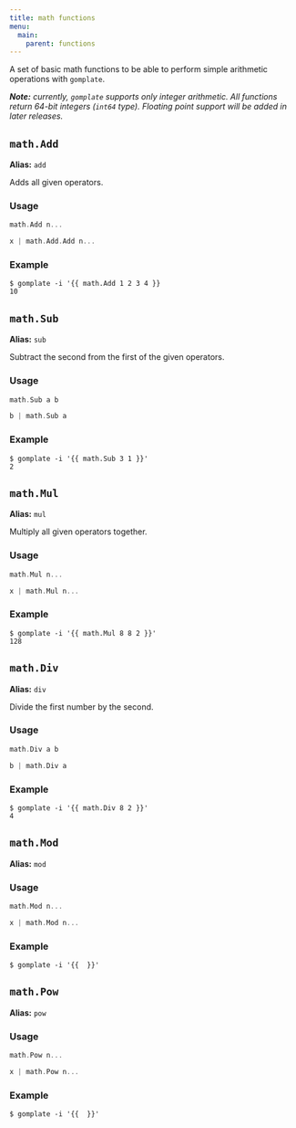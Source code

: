 ```yaml
---
title: math functions
menu:
  main:
    parent: functions
---
```


A set of basic math functions to be able to perform simple arithmetic operations with `gomplate`.

_**Note:** currently, `gomplate` supports only integer arithmetic. All functions
return 64-bit integers (`int64` type). Floating point support will be added in
later releases._

## `math.Add`

**Alias:** `add`

Adds all given operators.

### Usage
```go
math.Add n...
```
```go
x | math.Add.Add n...
```

### Example

```console
$ gomplate -i '{{ math.Add 1 2 3 4 }}
10
```

## `math.Sub`

**Alias:** `sub`

Subtract the second from the first of the given operators.

### Usage
```go
math.Sub a b
```
```go
b | math.Sub a
```

### Example

```console
$ gomplate -i '{{ math.Sub 3 1 }}'
2
```

## `math.Mul`

**Alias:** `mul`

Multiply all given operators together.

### Usage
```go
math.Mul n...
```
```go
x | math.Mul n...
```

### Example

```console
$ gomplate -i '{{ math.Mul 8 8 2 }}'
128
```

## `math.Div`

**Alias:** `div`

Divide the first number by the second.

### Usage
```go
math.Div a b
```
```go
b | math.Div a
```

### Example

```console
$ gomplate -i '{{ math.Div 8 2 }}'
4
```


## `math.Mod`

**Alias:** `mod`

### Usage
```go
math.Mod n...
```
```go
x | math.Mod n...
```

### Example

```console
$ gomplate -i '{{  }}'
```


## `math.Pow`

**Alias:** `pow`

### Usage
```go
math.Pow n...
```
```go
x | math.Pow n...
```

### Example

```console
$ gomplate -i '{{  }}'
```

